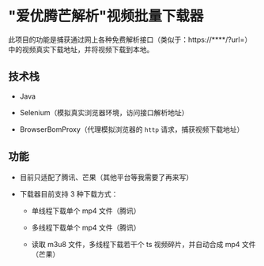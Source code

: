 # "爱优腾芒解析"视频批量下载器

此项目的功能是捕获通过网上各种免费解析接口（类似于：https://****/?url=）中的视频真实下载地址，并将视频下载到本地。

## 技术栈

- Java

- Selenium（模拟真实浏览器环境，访问接口解析地址）

- BrowserBomProxy（代理模拟浏览器的 `http` 请求，捕获视频下载地址）

## 功能

- 目前只适配了腾讯、芒果（其他平台等我需要了再来写）

- 下载器目前支持 3 种下载方式：

  - 单线程下载单个 mp4 文件（腾讯）
  
  - 多线程下载单个 mp4 文件（腾讯）

  - 读取 m3u8 文件，多线程下载若干个 ts 视频碎片，并自动合成 mp4 文件（芒果）

